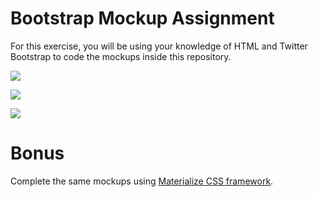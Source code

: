 # Bootstrap Mockup Assignment

For this exercise, you will be using your knowledge of HTML and Twitter Bootstrap to code the mockups inside this repository.

![](1.png)

![](2.png)

![](3.png)

# Bonus

Complete the same mockups using [Materialize CSS framework](https://materializecss.com/).
